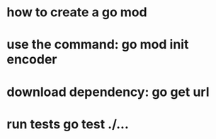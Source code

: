 # how to create a go mod 
# use the command: go mod init encoder
# download dependency: go get url
# run tests go test ./...